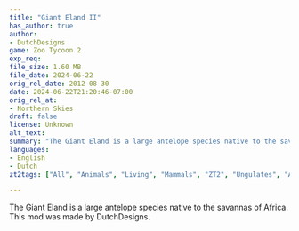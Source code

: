 ```yaml
---
title: "Giant Eland II"
has_author: true
author: 
- DutchDesigns
game: Zoo Tycoon 2
exp_req: 
file_size: 1.60 MB
file_date: 2024-06-22
orig_rel_date: 2012-08-30
date: 2024-06-22T21:20:46-07:00
orig_rel_at: 
- Northern Skies
draft: false
license: Unknown
alt_text: 
summary: "The Giant Eland is a large antelope species native to the savannas of Africa."
languages:
- English
- Dutch
zt2tags: ["All", "Animals", "Living", "Mammals", "ZT2", "Ungulates", "African"]

---
```


The Giant Eland is a large antelope species native to the savannas of Africa. This mod was made by DutchDesigns.